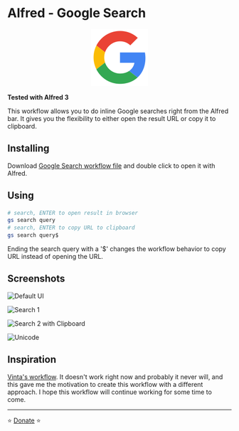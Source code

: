 # Alfred - Google Search

<p align="center">
<img src="https://github.com/aviaryan/alfred-google-search/raw/master/src/icon.png">
</p>

**Tested with Alfred 3**

This workflow allows you to do inline Google searches right from the Alfred bar.
It gives you the flexibility to either open the result URL or copy it to clipboard.


## Installing

Download [Google Search workflow file](https://github.com/aviaryan/alfred-google-search/raw/master/GoogleSearch.alfredworkflow) 
and double click to open it with Alfred.


## Using

```sh
# search, ENTER to open result in browser
gs search query
# search, ENTER to copy URL to clipboard
gs search query$
```

Ending the search query with a '$' changes the workflow behavior to copy URL instead of opening the URL.


## Screenshots

![Default UI](https://i.imgur.com/8fGcx4j.png)

![Search 1](https://i.imgur.com/WeBLxZp.png)

![Search 2 with Clipboard](https://i.imgur.com/Ob5QyrU.png)

![Unicode](https://i.imgur.com/h6Pe6IK.png)


## Inspiration

[Vinta's workflow](https://github.com/vinta/alfred-google-inline-workflow). 
It doesn't work right now and probably it never will, 
and this gave me the motivation to create this workflow with a different approach.
I hope this workflow will continue working for some time to come.


----

⭐️ [Donate](https://www.paypal.me/aviaryan) ⭐️
